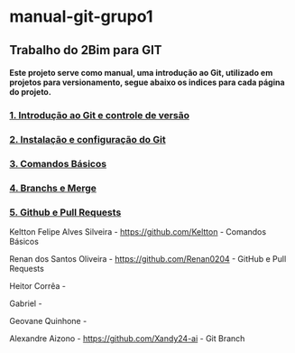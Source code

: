 # manual-git-grupo1

## Trabalho do 2Bim para GIT 

#### Este projeto serve como manual, uma introdução ao Git, utilizado em projetos para versionamento, segue abaixo os indices para cada página do projeto.

### [1. Introdução ao Git e controle de versão](#)

### [2. Instalação e configuração do Git](#)

### [3. Comandos Básicos](./ComandosBasicos.md)

### [4. Branchs e Merge](#)

### [5. Github e Pull Requests](#)

Keltton Felipe Alves Silveira - https://github.com/Keltton - Comandos Básicos

Renan dos Santos Oliveira - https://github.com/Renan0204 - GitHub e Pull Requests

Heitor Corrêa - 

Gabriel - 

Geovane Quinhone - 

Alexandre Aizono - https://github.com/Xandy24-ai - Git Branch
